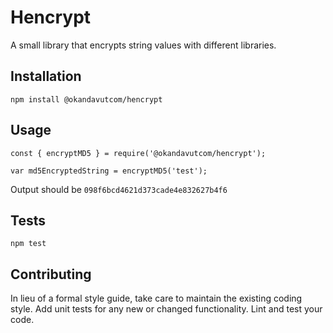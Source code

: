 Hencrypt
=========

A small library that encrypts string values with different libraries.

## Installation

  `npm install @okandavutcom/hencrypt`

## Usage

    const { encryptMD5 } = require('@okandavutcom/hencrypt');

    var md5EncryptedString = encryptMD5('test');
  
  
  Output should be `098f6bcd4621d373cade4e832627b4f6`


## Tests

  `npm test`

## Contributing

In lieu of a formal style guide, take care to maintain the existing coding style. Add unit tests for any new or changed functionality. Lint and test your code.